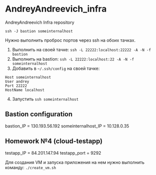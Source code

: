 # AndreyAndreevich_infra
AndreyAndreevich Infra repository

`ssh -J bastion someinternalhost`

Нужно выполнить проброс портов через ssh на обоих тачках.
1. Выполнить на своей тачке: `ssh -L 22222:localhost:22222 -A -N -f bastion`
2. Выполнить на bastion: `ssh -L 22222:localhost:22 -A -N -f someinternalhost`
3. Добавить в `~/.ssh/config` на своей тачке:
```
Host someinternalhost
User andrey
Port 22222
HostName localhost
```
4. Запустить `ssh someinternalhost`

## Bastion configuration
bastion_IP = 130.193.56.192
someinternalhost_IP = 10.128.0.35

## Homework №4 (cloud-testapp)
testapp_IP = 84.201.147.94
testapp_port = 9292

Для создания VM и запуска приложения на нем нужно выполнить команду: `./create_vm.sh`
